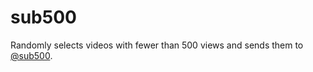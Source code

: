 sub500
======

Randomly selects videos with fewer than 500 views and sends them to [@sub500](https://twitter.com/sub500).

